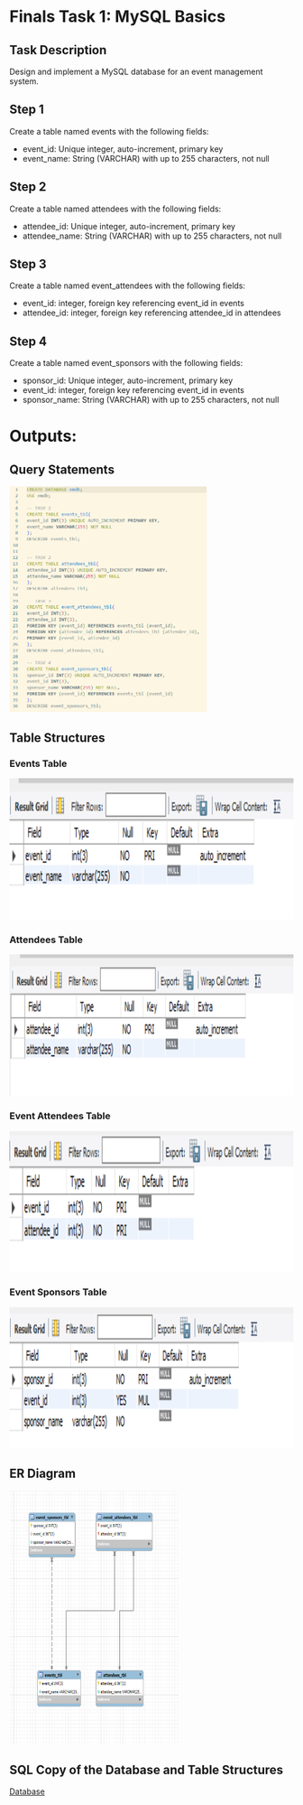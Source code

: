 # Finals Task 1: MySQL Basics

## Task Description
Design and implement a MySQL database for an event management system.

## Step 1
Create a table named events with the following fields:
- event_id: Unique integer, auto-increment, primary key
- event_name: String (VARCHAR) with up to 255 characters, not null

## Step 2
Create a table named attendees with the following fields:
- attendee_id: Unique integer, auto-increment, primary key
- attendee_name: String (VARCHAR) with up to 255 characters, not null

## Step 3
Create a table named event_attendees with the following fields:
- event_id: integer, foreign key referencing event_id in events
- attendee_id: integer, foreign key referencing attendee_id in attendees

## Step 4
Create a table named event_sponsors with the following fields:
- sponsor_id: Unique integer, auto-increment, primary key
- event_id: integer, foreign key referencing event_id in events
- sponsor_name: String (VARCHAR) with up to 255 characters, not null

# Outputs:
## Query Statements
<img src="images/query_statements.png" alt="Alt Text" width="350" height="400">

## Table Structures
### Events Table
<img src="images/events_tbl.png" alt="Alt Text" width="600" height="250">

### Attendees Table
<img src="images/attendees_tbl.png" alt="Alt Text" width="600" height="250">

### Event Attendees Table
<img src="images/event_attendees_tbl.png" alt="Alt Text" width="600" height="250">

### Event Sponsors Table
<img src="images/event_sponsors_tbl.png" alt="Alt Text" width="600" height="250">

## ER Diagram
<img src="images/er_diagram.png" alt="Alt Text" width="300" height="450">

## SQL Copy of the Database and Table Structures
[Database](https://github.com/arieee5/EDM-Portfolio-Alian/blob/main/Finals%20Task%201/sqlfiles/query.sql)
